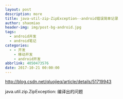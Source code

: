 ```yaml
---
layout: post
description: more
title: java-util-zip-ZipException--android错误简单记录
author: shaomiao
header-img: img/post-bg-android.jpg
tags:
  - android开发
  - android笔记
categories:
  - - 开发
    - 移动开发
    - android开发
abbrlink: 4050473576
date: 2017-10-21 00:00:00
---
```

http://blog.csdn.net/qluojieq/article/details/51719943

java.util.zip.ZipException:
编译出的问题
